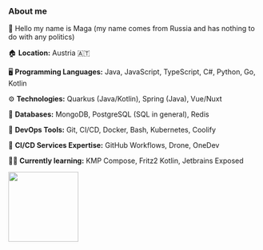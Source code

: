 ### About me

👋 Hello my name is Maga (my name comes from Russia and has nothing to do with any politics) 

🏠 <b>Location:</b> Austria 🇦🇹

🖥️ <b>Programming Languages:</b> Java, JavaScript, TypeScript, C#, Python, Go, Kotlin

⚙️ <b>Technologies:</b> Quarkus (Java/Kotlin), Spring (Java), Vue/Nuxt

🔎 <b>Databases:</b> MongoDB, PostgreSQL (SQL in general), Redis

🔖 <b>DevOps Tools:</b> Git, CI/CD, Docker, Bash, Kubernetes, Coolify

🔭 <b>CI/CD Services Expertise:</b> GitHub Workflows, Drone, OneDev

🧑‍🎓 <b>Currently learning:</b> KMP Compose, Fritz2 Kotlin, Jetbrains Exposed


 <p>
  <a href="https://waylonwalker.com/latest"><img height="140" align='center' src="https://github-readme-stats.vercel.app/api/top-langs/?username=ReaperMaga&layout=compact&theme=radical"></a>
</p>

